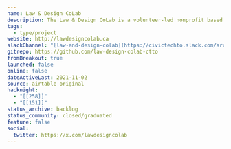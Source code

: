 ```yaml
---
name: Law & Design CoLab
description: The Law & Design CoLab is a volunteer-led nonprofit based in Toronto. It conceived, scoped, and built digital products by engaging with legal experts and community stakeholders.
tags:
  - type/project
website: http://lawdesigncolab.ca
slackChannel: "[law-and-design-colab](https://civictechto.slack.com/archives/C8CDR49QT)"
gitrepo: https://github.com/law-design-colab-ctto
fromBreakout: true
launched: false
online: false
dateActiveLast: 2021-11-02
source: airtable original
hacknight:
  - "[[258]]"
  - "[[151]]"
status_archive: backlog
status_community: closed/graduated
feature: false
social:
  twitter: https://x.com/lawdesigncolab
---
```

